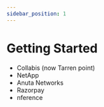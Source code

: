 ```yaml
---
sidebar_position: 1
---
```


# Getting Started

- Collabis (now Tarren point)
- NetApp 
- Anuta Networks
- Razorpay
- nference

